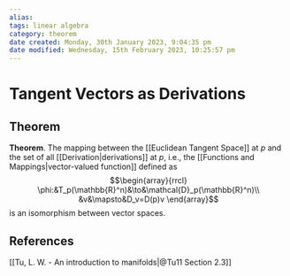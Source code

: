```yaml
---
alias: 
tags: linear algebra
category: theorem
date created: Monday, 30th January 2023, 9:04:35 pm
date modified: Wednesday, 15th February 2023, 10:25:57 pm
---
```

# Tangent Vectors as Derivations

## Theorem

**Theorem**. The mapping between the [[Euclidean Tangent Space]] at $p$ and the set of all [[Derivation|derivations]] at $p$, i.e., the [[Functions and Mappings|vector-valued function]] defined as
$$\begin{array}{rrcl}
\phi:&T_p(\mathbb{R}^n)&\to&\mathcal{D}_p(\mathbb{R}^n)\\
&v&\mapsto&D_v=D(p)v
\end{array}$$
is an isomorphism between vector spaces.

## References

[[Tu, L. W. - An introduction to manifolds|@Tu11 Section 2.3]]